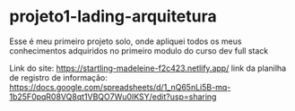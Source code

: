 # projeto1-lading-arquitetura

Esse é meu primeiro projeto solo, onde apliquei todos os meus conhecimentos adquiridos no primeiro modulo do curso dev full stack

Link do site: https://startling-madeleine-f2c423.netlify.app/
link da planilha de registro de informação: https://docs.google.com/spreadsheets/d/1_nQ65nLi5B-mq-1b25F0pqR08VQ8qt1VBQO7Wu0IKSY/edit?usp=sharing
